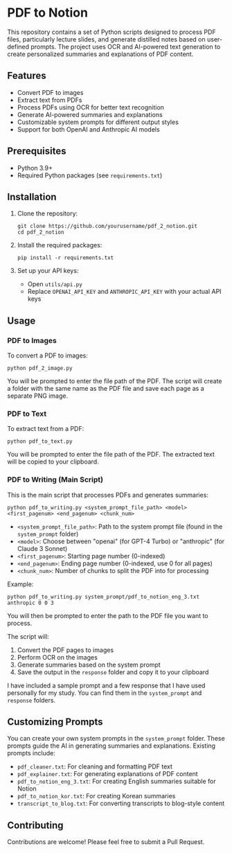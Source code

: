 # PDF to Notion

This repository contains a set of Python scripts designed to process PDF files, particularly lecture slides, and generate distilled notes based on user-defined prompts. The project uses OCR and AI-powered text generation to create personalized summaries and explanations of PDF content.

## Features

- Convert PDF to images
- Extract text from PDFs
- Process PDFs using OCR for better text recognition
- Generate AI-powered summaries and explanations
- Customizable system prompts for different output styles
- Support for both OpenAI and Anthropic AI models

## Prerequisites

- Python 3.9+
- Required Python packages (see `requirements.txt`)

## Installation

1. Clone the repository:
   ```
   git clone https://github.com/yourusername/pdf_2_notion.git
   cd pdf_2_notion
   ```

2. Install the required packages:
   ```
   pip install -r requirements.txt
   ```

3. Set up your API keys:
   - Open `utils/api.py`
   - Replace `OPENAI_API_KEY` and `ANTHROPIC_API_KEY` with your actual API keys

## Usage

### PDF to Images

To convert a PDF to images:

```
python pdf_2_image.py
```

You will be prompted to enter the file path of the PDF. The script will create a folder with the same name as the PDF file and save each page as a separate PNG image.

### PDF to Text

To extract text from a PDF:

```
python pdf_to_text.py
```

You will be prompted to enter the file path of the PDF. The extracted text will be copied to your clipboard.

### PDF to Writing (Main Script)

This is the main script that processes PDFs and generates summaries:

```
python pdf_to_writing.py <system_prompt_file_path> <model> <first_pagenum> <end_pagenum> <chunk_num>
```

- `<system_prompt_file_path>`: Path to the system prompt file (found in the `system_prompt` folder)
- `<model>`: Choose between "openai" (for GPT-4 Turbo) or "anthropic" (for Claude 3 Sonnet)
- `<first_pagenum>`: Starting page number (0-indexed)
- `<end_pagenum>`: Ending page number (0-indexed, use 0 for all pages)
- `<chunk_num>`: Number of chunks to split the PDF into for processing

Example:
```
python pdf_to_writing.py system_prompt/pdf_to_notion_eng_3.txt anthropic 0 0 3
```

You will then be prompted to enter the path to the PDF file you want to process.

The script will:
1. Convert the PDF pages to images
2. Perform OCR on the images
3. Generate summaries based on the system prompt
4. Save the output in the `response` folder and copy it to your clipboard

I have included a sample prompt and a few response that I have used personally for my study. You can find them in the `system_prompt` and `response` folders.

## Customizing Prompts

You can create your own system prompts in the `system_prompt` folder. These prompts guide the AI in generating summaries and explanations. Existing prompts include:

- `pdf_cleaner.txt`: For cleaning and formatting PDF text
- `pdf_explainer.txt`: For generating explanations of PDF content
- `pdf_to_notion_eng_3.txt`: For creating English summaries suitable for Notion
- `pdf_to_notion_kor.txt`: For creating Korean summaries
- `transcript_to_blog.txt`: For converting transcripts to blog-style content

## Contributing

Contributions are welcome! Please feel free to submit a Pull Request.
